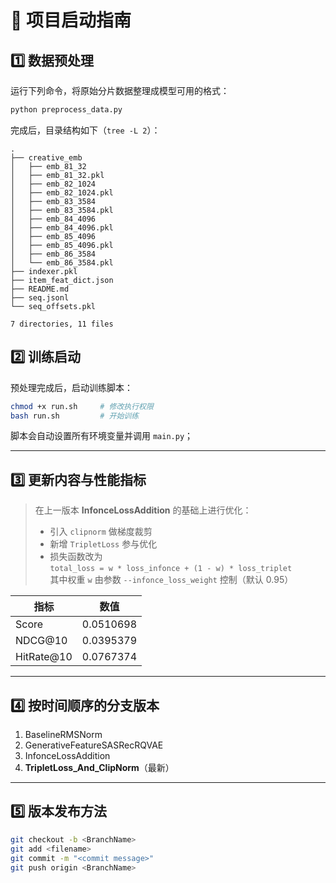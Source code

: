 # 🚀 项目启动指南

## 1️⃣ 数据预处理
运行下列命令，将原始分片数据整理成模型可用的格式：

```bash
python preprocess_data.py
```

完成后，目录结构如下（`tree -L 2`）：

```
.
├── creative_emb
│   ├── emb_81_32
│   ├── emb_81_32.pkl
│   ├── emb_82_1024
│   ├── emb_82_1024.pkl
│   ├── emb_83_3584
│   ├── emb_83_3584.pkl
│   ├── emb_84_4096
│   ├── emb_84_4096.pkl
│   ├── emb_85_4096
│   ├── emb_85_4096.pkl
│   ├── emb_86_3584
│   └── emb_86_3584.pkl
├── indexer.pkl
├── item_feat_dict.json
├── README.md
├── seq.jsonl
└── seq_offsets.pkl

7 directories, 11 files
```

## 2️⃣ 训练启动
预处理完成后，启动训练脚本：

```bash
chmod +x run.sh     # 修改执行权限
bash run.sh         # 开始训练
```

脚本会自动设置所有环境变量并调用 `main.py`；  

---

## 3️⃣ 更新内容与性能指标

> 在上一版本 **InfonceLossAddition** 的基础上进行优化：
> - 引入 `clipnorm` 做梯度裁剪
> - 新增 `TripletLoss` 参与优化
> - 损失函数改为  
>   `total_loss = w * loss_infonce + (1 - w) * loss_triplet`  
>   其中权重 `w` 由参数 `--infonce_loss_weight` 控制（默认 0.95）

| 指标        | 数值      |
|-------------|-----------|
| Score       | 0.0510698 |
| NDCG@10     | 0.0395379 |
| HitRate@10  | 0.0767374 |

---

## 4️⃣ 按时间顺序的分支版本

1. BaselineRMSNorm
2. GenerativeFeatureSASRecRQVAE
3. InfonceLossAddition
4. **TripletLoss_And_ClipNorm**（最新）

---

## 5️⃣ 版本发布方法

```bash
git checkout -b <BranchName>
git add <filename>
git commit -m "<commit message>"
git push origin <BranchName>

